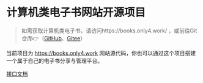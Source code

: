 # 计算机类电子书网站开源项目

> 如需获取计算机类电子书，请访问https://books.only4.work/ ，或前往Git仓库👉（[GitHub](https://github.com/only-4/computer-related-books)、[Gitee](https://gitee.com/only4/computer-related-books)）

当前项目为 https://books.only4.work 网站源代码，你也可以通过这个项目搭建一个属于自己的电子书分享与管理平台。

[接口文档](api.md)